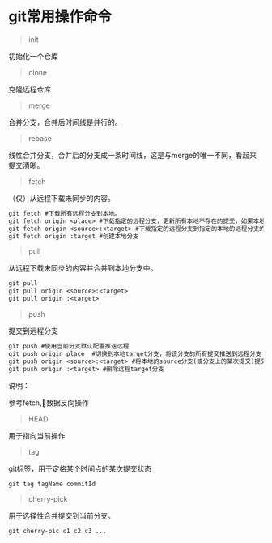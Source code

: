 # git常用操作命令

> init

初始化一个仓库

> clone  

克隆远程仓库

> merge

合并分支，合并后时间线是并行的。

> rebase

线性合并分支，合并后的分支成一条时间线，这是与merge的唯一不同，看起来提交清晰。

> fetch

（仅）从远程下载未同步的内容。

```txt
git fetch #下载所有远程分支到本地。
git fetch origin <place> #下载指定的远程分支，更新所有本地不存在的提交，如果本地没有该分支就创建该远程分支的本地映射分支
git fetch origin <source>:<target> #下载指定的远程分支到指定的本地的远程分支的映射分支上
git fetch origin :target #创建本地分支
```

> pull

从远程下载未同步的内容并合并到本地分支中。

``` txt
git pull
git pull origin <source>:<target>
git pull origin :<target>
```

> push

提交到远程分支

``` txt
git push #使用当前分支默认配置推送远程
git push origin place  #切换到本地target分支，将该分支的所有提交推送到远程分支
git push origin <source>:<target> #将本地的source分支(或分支上的某次提交)提交推送到远程target分支，如果远程没有该分支则创建
git push origin :<target> #删除远程target分支
```

说明：

参考fetch,数据反向操作

> HEAD

用于指向当前操作

> tag

git标签，用于定格某个时间点的某次提交状态

```txt
git tag tagName commitId
```

> cherry-pick

用于选择性合并提交到当前分支。

``` txt
git cherry-pic c1 c2 c3 ...
```
